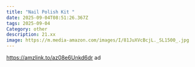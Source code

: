 ```yaml
---
title: "Nail Polish Kit "
date: 2025-09-04T08:51:26.367Z
tags: 2025-09-04
Category: other
description: 21.xx
image: https://m.media-amazon.com/images/I/81JuXVcBcjL._SL1500_.jpg
---
```

https://amzlink.to/az08e6Unkd6dr ad